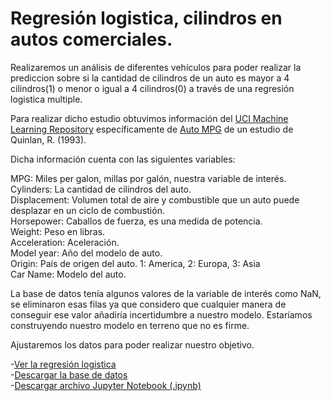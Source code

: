 # Regresión logistica, cilindros en autos comerciales.

Realizaremos un análisis de diferentes vehículos para poder realizar la prediccion sobre si la cantidad de cilindros de un auto es mayor a 4 cilindros(1) o menor o igual a 4 cilindros(0) a través de una regresión logistica multiple.

Para realizar dicho estudio obtuvimos información del [UCI Machine Learning Repository](https://archive.ics.uci.edu/) específicamente de [Auto MPG](https://archive.ics.uci.edu/dataset/9/auto+mpg) de un estudio de Quinlan, R. (1993).

Dicha información cuenta con las siguientes variables:

MPG: Miles per galon, millas por galón, nuestra variable de interés.    
Cylinders: La cantidad de cilindros del auto.   
Displacement: Volumen total de aire y combustible que un auto puede desplazar en un ciclo de combustión.   
Horsepower: Caballos de fuerza, es una medida de potencia.   
Weight: Peso en libras.   
Acceleration: Aceleración.     
Model year: Año del modelo de auto.   
Origin: País de origen del auto. 1: America, 2: Europa, 3: Asia   
Car Name: Modelo del auto.   
  
La base de datos tenía algunos valores de la variable de interés como NaN, se eliminaron esas filas ya que considero que cualquier manera de conseguir ese valor añadiría incertidumbre a nuestro modelo. Estaríamos construyendo nuestro modelo en terreno que no es firme.

Ajustaremos los datos para poder realizar nuestro objetivo.

-[Ver la regresión logistica](RegresionLogistica.html)  
-[Descargar la base de datos](auto2-mpg.data-original)  
-[Descargar archivo Jupyter Notebook (.ipynb)](RegresionLogistica.ipynb)
